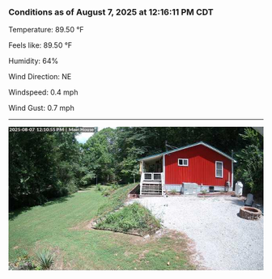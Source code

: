 ### Conditions as of August 7, 2025 at 12:16:11 PM CDT 

Temperature: 89.50 &deg;F

Feels like: 89.50 &deg;F

Humidity: 64%

Wind Direction: NE

Windspeed: 0.4 mph

Wind Gust: 0.7 mph

---

<img src="./images/latest.jpeg"/>


